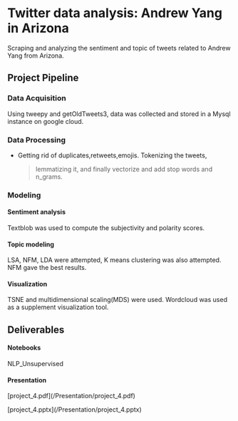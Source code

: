 # Twitter data analysis: Andrew Yang in Arizona

Scraping and analyzing the sentiment and topic of tweets related to
Andrew Yang from Arizona.

## Project Pipeline

### Data Acquisition

Using tweepy and getOldTweets3, data was collected and stored in a Mysql
instance on google cloud.

### Data Processing

-   Getting rid of duplicates,retweets,emojis. Tokenizing the tweets,
    > lemmatizing it, and finally vectorize and add stop words and
    > n\_grams.

### Modeling

#### Sentiment analysis

Textblob was used to compute the subjectivity and polarity scores.

#### Topic modeling

LSA, NFM, LDA were attempted, K means clustering was also attempted. NFM
gave the best results.

#### Visualization

TSNE and multidimensional scaling(MDS) were used. Wordcloud was used as
a supplement visualization tool.

## Deliverables

#### Notebooks

NLP\_Unsupervised

#### Presentation

[project\_4.pdf\](/Presentation/project\_4.pdf)

[project\_4.pptx\](/Presentation/project\_4.pptx)
